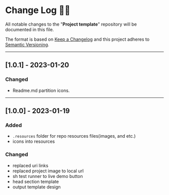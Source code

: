 <!-- markdownlint-disable MD024-->
# **Change Log** 📜📝

All notable changes to the "**Project template**" repository will be documented in this file.

The format is based on [Keep a Changelog](https://keepachangelog.com/en/1.0.0/) and this project adheres to [Semantic Versioning](https://semver.org/spec/v2.0.0.html).

---
## [**1.0.1**] - 2023-01-20

### Changed
* Readme.md partition icons.

---
## [**1.0.0**] - 2023-01-19

### Added

* `.resources` folder for repo resources files(images, and etc.)
* icons into resources

### Changed 

* replaced uri links
* replaced project image to local url
* sh test runner to live demo button
* head section template
* output template design
